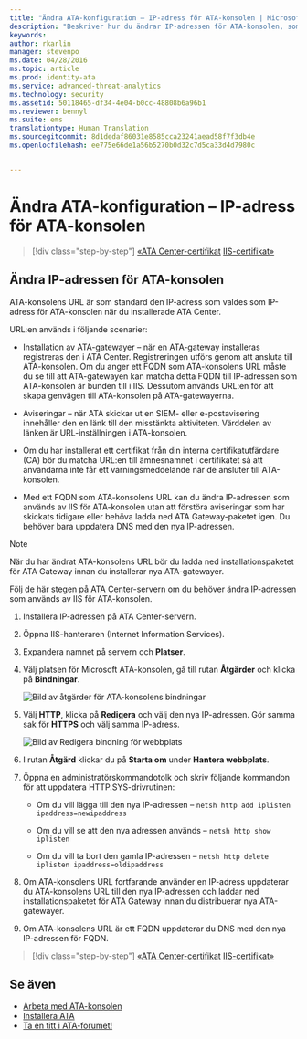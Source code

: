 ```yaml
---
title: "Ändra ATA-konfiguration – IP-adress för ATA-konsolen | Microsoft Advanced Threat Analytics"
description: "Beskriver hur du ändrar IP-adressen för ATA-konsolen, som används för att skapa en genväg till ATA-konsolen på ATA-gatewayerna."
keywords: 
author: rkarlin
manager: stevenpo
ms.date: 04/28/2016
ms.topic: article
ms.prod: identity-ata
ms.service: advanced-threat-analytics
ms.technology: security
ms.assetid: 50118465-df34-4e04-b0cc-48808b6a96b1
ms.reviewer: bennyl
ms.suite: ems
translationtype: Human Translation
ms.sourcegitcommit: 8d1dedaf86031e8585cca23241aead58f7f3db4e
ms.openlocfilehash: ee775e66de1a56b5270b0d32c7d5ca33d4d7980c


---
```


# Ändra ATA-konfiguration – IP-adress för ATA-konsolen

>[!div class="step-by-step"]
[«ATA Center-certifikat](modifying-ata-config-centercert.md)
[IIS-certifikat»](modifying-ata-config-iiscert.md)

## Ändra IP-adressen för ATA-konsolen
ATA-konsolens URL är som standard den IP-adress som valdes som IP-adress för ATA-konsolen när du installerade ATA Center.

URL:en används i följande scenarier:

-   Installation av ATA-gatewayer – när en ATA-gateway installeras registreras den i ATA Center. Registreringen utförs genom att ansluta till ATA-konsolen. Om du anger ett FQDN som ATA-konsolens URL måste du se till att ATA-gatewayen kan matcha detta FQDN till IP-adressen som ATA-konsolen är bunden till i IIS. Dessutom används URL:en för att skapa genvägen till ATA-konsolen på ATA-gatewayerna.

-   Aviseringar – när ATA skickar ut en SIEM- eller e-postavisering innehåller den en länk till den misstänkta aktiviteten. Värddelen av länken är URL-inställningen i ATA-konsolen.

-   Om du har installerat ett certifikat från din interna certifikatutfärdare (CA) bör du matcha URL:en till ämnesnamnet i certifikatet så att användarna inte får ett varningsmeddelande när de ansluter till ATA-konsolen.

-   Med ett FQDN som ATA-konsolens URL kan du ändra IP-adressen som används av IIS för ATA-konsolen utan att förstöra aviseringar som har skickats tidigare eller behöva ladda ned ATA Gateway-paketet igen. Du behöver bara uppdatera DNS med den nya IP-adressen.

> [!NOTE]
> När du har ändrat ATA-konsolens URL bör du ladda ned installationspaketet för ATA Gateway innan du installerar nya ATA-gatewayer.

Följ de här stegen på ATA Center-servern om du behöver ändra IP-adressen som används av IIS för ATA-konsolen.

1.  Installera IP-adressen på ATA Center-servern.

2.  Öppna IIS-hanteraren (Internet Information Services).

3.  Expandera namnet på servern och **Platser**.

4.  Välj platsen för Microsoft ATA-konsolen, gå till rutan **Åtgärder** och klicka på **Bindningar**.

    ![Bild av åtgärder för ATA-konsolens bindningar](media/ATA-console-change-IP-bindings.jpg)

5.  Välj **HTTP**, klicka på **Redigera** och välj den nya IP-adressen. Gör samma sak för **HTTPS** och välj samma IP-adress.

    ![Bild av Redigera bindning för webbplats](media/ATA-change-console-IP.jpg)

6.  I rutan **Åtgärd** klickar du på **Starta om** under **Hantera webbplats**.

7.  Öppna en administratörskommandotolk och skriv följande kommandon för att uppdatera HTTP.SYS-drivrutinen:

    -   Om du vill lägga till den nya IP-adressen – `netsh http add iplisten ipaddress=newipaddress`

    -   Om du vill se att den nya adressen används – `netsh http show iplisten`

    -   Om du vill ta bort den gamla IP-adressen – `netsh http delete iplisten ipaddress=oldipaddress`

8.  Om ATA-konsolens URL fortfarande använder en IP-adress uppdaterar du ATA-konsolens URL till den nya IP-adressen och laddar ned installationspaketet för ATA Gateway innan du distribuerar nya ATA-gatewayer.

9. Om ATA-konsolens URL är ett FQDN uppdaterar du DNS med den nya IP-adressen för FQDN.

>[!div class="step-by-step"]
[«ATA Center-certifikat](modifying-ata-config-centercert.md)
[IIS-certifikat»](modifying-ata-config-iiscert.md)


## Se även
- [Arbeta med ATA-konsolen](working-with-ata-console.md)
- [Installera ATA](install-ata.md)
- [Ta en titt i ATA-forumet!](https://social.technet.microsoft.com/Forums/security/home?forum=mata)



<!--HONumber=Jun16_HO4-->


